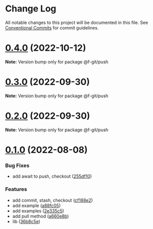 # Change Log

All notable changes to this project will be documented in this file.
See [Conventional Commits](https://conventionalcommits.org) for commit guidelines.

# [0.4.0](https://github.com/fafayzf/cg/compare/v1.0.0...v0.4.0) (2022-10-12)

**Note:** Version bump only for package @f-git/push






# [0.3.0](https://github.com/fafayzf/cg/compare/v0.2.2...v0.3.0) (2022-09-30)

**Note:** Version bump only for package @f-git/push





# [0.2.0](https://github.com/fafayzf/cg/compare/v0.2.2...v0.2.0) (2022-09-30)

**Note:** Version bump only for package @f-git/push






# [0.1.0](https://github.com/fafayzf/cg/compare/v0.0.7...v0.1.0) (2022-08-08)


### Bug Fixes

* add await to push, checkout ([255df10](https://github.com/fafayzf/cg/commit/255df108294822ed13305237c0e6f548eb2b74ba))


### Features

* add commit, stash, checkout ([cf188e2](https://github.com/fafayzf/cg/commit/cf188e2a74533c854035ac2c0a6c02efdc2a8d16))
* add example ([a88fc05](https://github.com/fafayzf/cg/commit/a88fc05e994ab561a040780db6954758fd47eb84))
* add examples ([2e335c5](https://github.com/fafayzf/cg/commit/2e335c56bc9dffaeafa7cd6d367e19878acf2777))
* add pull method ([a660e8b](https://github.com/fafayzf/cg/commit/a660e8b9d271b2ede3db9e72c024b5b5d5058d76))
* lib ([36b8c5e](https://github.com/fafayzf/cg/commit/36b8c5edd8079face99e855f1c1027f2abee28bd))
